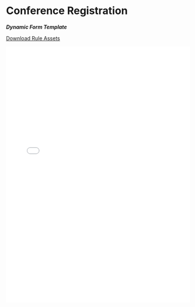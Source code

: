 # Conference Registration

_**Dynamic Form Template**_

[Download Rule Assets
](https://minhaskamal.github.io/DownGit/#/home?url=https://github.com/corticon/templates/blob/main//form-templates/Conference-Registration/Rule%20Assets.zip)

<iframe width="100%" height="700" src="//jsfiddle.net/salmelinovitz/qekvb9rw/4/embedded/result/" allowfullscreen="allowfullscreen" allowpaymentrequest frameborder="0"></iframe>